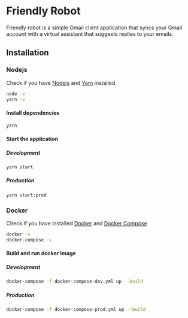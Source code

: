 # Friendly Robot

Friendly robot is a simple Gmail client application that syncs your Gmail account with a virtual assistant that suggests replies to your emails.

## Installation

### Nodejs

Check if you have [Nodejs](https://nodejs.org/en/download/) and [Yarn](https://yarnpkg.com/en/docs/install) installed

```bash
node -v
yarn -v
```

#### Install dependencies

```bash
yarn
```

#### Start the application

##### Development

```bash
yarn start
```

##### Production

```bash
yarn start:prod
```

### Docker

Check if you have installed [Docker](https://docs.docker.com/install/) and [Docker Compose](https://docs.docker.com/compose/install/)

```bash
docker -v
docker-compose -v
```

#### Build and run docker image

##### Development

```bash
docker-compose -f docker-compose-dev.yml up --build
```

##### Production

```bash
docker-compose -f docker-compose-prod.yml up --build
```
